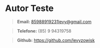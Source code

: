 
# Autor Teste

> **Email:** 85988919231levy@gmail.com

> **Telefone:** (85) 9 94319758

> **Github:** <https://github.com/levyzowisk>